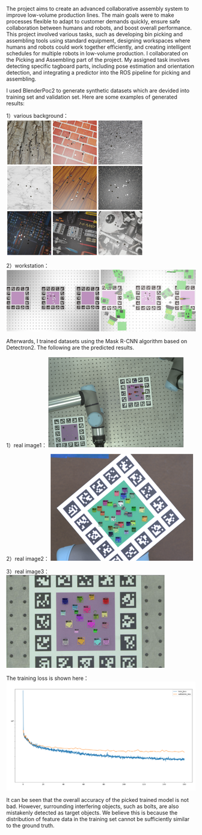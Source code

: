 The project aims to create an advanced collaborative assembly system to improve low-volume production lines. The main goals were to make processes flexible to adapt to customer demands quickly, ensure safe collaboration between humans and robots, and boost overall performance. This project involved various tasks, such as developing bin picking and assembling tools using standard equipment, designing workspaces where humans and robots could work together efficiently, and creating intelligent schedules for multiple robots in low-volume production. I collaborated on the Picking and Assembling part of the project. My assigned task involves detecting specific tagboard parts, including pose estimation and orientation detection, and integrating a predictor into the ROS pipeline for picking and assembling.

I used BlenderPoc2 to generate synthetic datasets which are devided into training set and validation set. Here are some examples of generated results:

1）various background：
![image](https://github.com/chenyi0916/COBOT/blob/main/cobot_2.png)

2）workstation：
![iamge](https://github.com/chenyi0916/COBOT/blob/main/cobot_3.png)

Afterwards, I trained datasets using the Mask R-CNN algorithm based on Detectron2. The following are the predicted results.

1）real image1：
![image](https://github.com/chenyi0916/COBOT/blob/main/cobot_4.png)

2）real image2：
![iamge](https://github.com/chenyi0916/COBOT/blob/main/cobot_5.png)

3）real image3：
![image](https://github.com/chenyi0916/COBOT/blob/main/cobot_6.png)

The training loss is shown here：
![image](https://github.com/chenyi0916/COBOT/blob/main/cobot_8.png)

It can be seen that the overall accuracy of the picked trained model is not bad. However, surrounding interfering objects, such as bolts, are also mistakenly detected as target objects. We believe this is because the distribution of feature data in the training set cannot be sufficiently similar to the ground truth.

